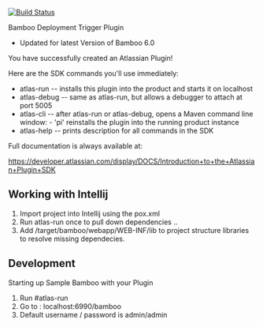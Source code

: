 
[![Build Status](https://travis-ci.org/vicsz/bamboo-trigger-deployment-task.svg?branch=master)](https://travis-ci.org/vicsz/bamboo-trigger-deployment-task)

Bamboo Deployment Trigger Plugin
- Updated for latest Version of Bamboo 6.0

You have successfully created an Atlassian Plugin!

Here are the SDK commands you'll use immediately:

* atlas-run   -- installs this plugin into the product and starts it on localhost
* atlas-debug -- same as atlas-run, but allows a debugger to attach at port 5005
* atlas-cli   -- after atlas-run or atlas-debug, opens a Maven command line window:
                 - 'pi' reinstalls the plugin into the running product instance
* atlas-help  -- prints description for all commands in the SDK

Full documentation is always available at:

https://developer.atlassian.com/display/DOCS/Introduction+to+the+Atlassian+Plugin+SDK


## Working with Intellij

1. Import project into Intellij using the pox.xml
2. Run atlas-run once to pull down dependencies ..
2. Add /target/bamboo/webapp/WEB-INF/lib to project structure libraries to resolve missing dependecies.

## Development

Starting up Sample Bamboo with your Plugin
1. Run #atlas-run
2. Go to : localhost:6990/bamboo
3. Default username / password is admin/admin